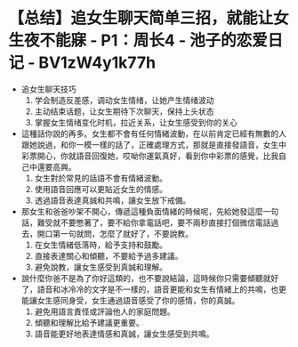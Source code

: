 # 【总结】追女生聊天简单三招，就能让女生夜不能寐 - P1：周长4 - 池子的恋爱日记 - BV1zW4y1k77h

-   追女生聊天技巧
    1.  学会制造反差感，调动女生情绪，让她产生情绪波动
    2.  主动结束话题，让女生期待下次聊天，保持上头状态
    3.  掌握女生情绪变化时机，拉近关系，让女生感受到你的关心
-   這種話你說的再多。女生都不會有任何情緒波動，在以前肯定已經有無數的人跟她說過，和你一模一樣的話了，正確處理方式，那就是直接發語音，女生中彩票開心，你就語音回復她，哎呦你運氣真好，看到你中彩票的感覺，比我自己中還要高興。
    1.  女生對於常見的話語不會有情緒波動。
    2.  使用語音回應可以更貼近女生的情感。
    3.  透過語音表達真誠和共鳴，讓女生放下戒備。
-   那女生和爸爸吵架不開心，傳遞這種負面情緒的時候呢，先給她發這麼一句話，難受就不要憋著了，要不給你拿電話吧，要不兩秒直接打個微信電話過去，開口第一句就問，怎麼了就好了，不要說教。
    1.  在女生情緒低落時，給予支持和鼓勵。
    2.  直接表達關心和傾聽，不要給予過多建議。
    3.  避免說教，讓女生感受到真誠和理解。
-   說什麼你爸不是為了你好這類的，也不要說結論，這時候你只需要傾聽就好了，語音和冰冷冷的文字是不一樣的，語音更能和女生有情緒上的共鳴，也更能讓女生感同身受，女生通過語音感受了你的感情，你的真誠。
    1.  避免用語言責怪或評論他人的家庭問題。
    2.  傾聽和理解比給予建議更重要。
    3.  語音能更好地表達情感和真誠，讓女生感受到共鳴。